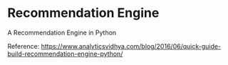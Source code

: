# Recommendation Engine
A Recommendation Engine in Python

Reference: https://www.analyticsvidhya.com/blog/2016/06/quick-guide-build-recommendation-engine-python/
